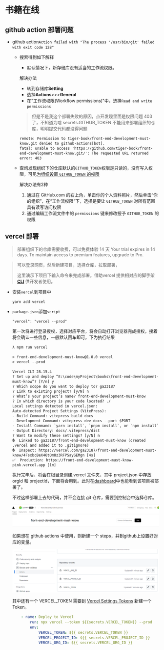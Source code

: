 # 书籍在线

## github action 部署问题

- github action`Action failed with "The process '/usr/bin/git' failed with exit code 128"`
  
  - 搜索得到如下解释
    
    - 默认情况下，新存储库没有适当的工作流权限。
    
    解决办法
    
    - 转到存储库**Setting**
    - 选择**Actions**>>>**General**
    - 在"工作流权限(Workflow permissions)"中，选择`Read and write permissions`
    
    > 但是不是我这个部署失败的原因，点开发现里面是权限问题 403 了，不知道为啥 secrets.GITHUB_TOKEN 不能用来部署组织的仓库，明明提交代码都没得问题
    ```
    remote: Permission to tiger-book/front-end-development-must-know.git denied to github-actions[bot].
    fatal: unable to access 'https://github.com/tiger-book/front-end-development-must-know.git/': The requested URL returned error: 403
    ```
    
  - 查询发现组织下的仓库默认的`GITHUB_TOKEN`权限是只读的，没有写入权限，可见[为组织设置 `GITHUB_TOKEN` 的权限](https://docs.github.com/zh/enterprise-cloud@latest/organizations/managing-organization-settings/disabling-or-limiting-github-actions-for-your-organization#restrictions-and-behaviors-for-the-source-repository)
  
    解决办法有2种
  
    1. 通过在 GitHub.com 的右上角，单击你的个人资料照片，然后单击“你的组织”，在“工作流权限”下，选择是要让 `GITHUB_TOKEN` 对所有范围具有读写访问权限
    2. 通过编辑工作流文件中的 `permissions` 键来修改授予 `GITHUB_TOKEN` 的权限

## vercel 部署

> 部署组织下的仓库需要收费，可以免费体验 14 天
> Your trial expires in 14 days. To maintain access to premium features, upgrade to Pro.

> 可以登录网页，然后新建项目，选择仓库，拉取部署，
>
> 这里演示下项目下输入命令来完成部署。借助vercel 提供相对应的脚手架 **[CLI](https://vercel.com/docs/cli)** 供开发者使用。

- 安装`vercel`到项目中

  ```
  yarn add vercel
  ```

- `package.json`添加`script`

  ```
  "vercel": "vercel --prod"
  ```

  第一次将进行登录授权，选择对应平台，将会自动打开浏览器完成授权，接着将会确认一些信息，一般默认回车即可，下为执行结果

  ```
  λ npm run vercel
  
  > front-end-development-must-know@1.0.0 vercel
  > vercel --prod
  
  Vercel CLI 28.15.4
  ? Set up and deploy “E:\code\myProject\books\front-end-development-must-know”? [Y/n] y
  ? Which scope do you want to deploy to? ga23187
  ? Link to existing project? [y/N] n
  ? What’s your project’s name? front-end-development-must-know
  ? In which directory is your code located? ./
  Local settings detected in vercel.json:
  Auto-detected Project Settings (VitePress):
  - Build Command: vitepress build docs
  - Development Command: vitepress dev docs --port $PORT
  - Install Command: `yarn install`, `pnpm install`, or `npm install`
  - Output Directory: docs/.vitepress/dist
  ? Want to modify these settings? [y/N] n
  �  Linked to ga23187/front-end-development-must-know (created .vercel and added it to .gitignore)
  �  Inspect: https://vercel.com/ga23187/front-end-development-must-know/4FsxbcBeX46tQm8z3RFPSayGEMgn [4s]
  ✅  Production: https://front-end-development-must-know-pink.vercel.app [1m]
  ```

  执行完毕后，将会在根目录创建.vercel 文件夹，其中 project.json 中存放 orgId 和 projectId，下面将会用到。此时在[dashboard](https://vercel.com/dashboard)中也能看到该项目被部署了。

  不过这样部署上去的代码，并不会连接 git 仓库，需要到控制台中选择仓库。

  ![image-20230214205102407](images/image-20230214205102407.png)

  如果想在 github actions 中使用，则新建一个 steps，并到github上设置好对应的变量。

  ![image-20230214210020738](images/image-20230214210020738.png)

  其中还有一个 VERCEL_TOKEN 需要到 [Vercel Settings Tokens](https://vercel.com/account/tokens) 新建一个 Token。

  ```yaml
      - name: Deploy to Vercel
          run: npx vercel --token ${{secrets.VERCEL_TOKEN}} --prod
          env:
              VERCEL_TOKEN: ${{ secrets.VERCEL_TOKEN }}
              VERCEL_PROJECT_ID: ${{ secrets.VERCEL_PROJECT_ID }}
              VERCEL_ORG_ID: ${{ secrets.VERCEL_ORG_ID }}
  ```

